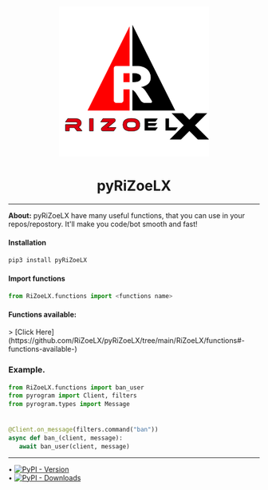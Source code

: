 <p align="center">
   <a href="https://github.com/RiZoeLX">
      <img src="RiZoeLX/data/RiZoeLX.png" alt="RiZoeLX" width="300" aligne='centre'>
   </a>
</p>
<h1 align="center">
   <b> pyRiZoeLX </b>
</h1>

----

<b>About:</b> pyRiZoeLX have many useful functions, that you can use in your repos/repostory. It'll make you code/bot smooth and fast!

<h4> Installation </h4>

```python 
pip3 install pyRiZoeLX
```

<h4> Import functions </h4>

``` python
from RiZoeLX.functions import <functions name>
```

<h4> Functions available: </h4>
 > [Click Here](https://github.com/RiZoeLX/pyRiZoeLX/tree/main/RiZoeLX/functions#-functions-available-) </b> 

<h3> Example. </h3>

``` python
from RiZoeLX.functions import ban_user
from pyrogram import Client, filters 
from pyrogram.types import Message


@Client.on_message(filters.command("ban"))
async def ban_(client, message):
   await ban_user(client, message)
```

----


• [![PyPI - Version](https://img.shields.io/pypi/v/pyRiZoeLX?style=round)](https://pypi.org/project/pyRiZoeLX)    
• [![PyPI - Downloads](https://img.shields.io/pypi/dm/pyRiZoeLX?label=DOWNLOADS&style=round)](https://pypi.org/project/pyRiZoeLX)    
